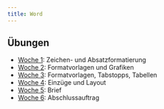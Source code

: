 ```yaml
---
title: Word
---
```

## Übungen
- [Woche 1](/ikt/word1.zip): Zeichen- und Absatzformatierung
- [Woche 2](/ikt/word2.zip): Formatvorlagen und Grafiken
- [Woche 3](/ikt/word3.zip): Formatvorlagen, Tabstopps, Tabellen
- [Woche 4](/ikt/word4.zip): Einzüge und Layout
- [Woche 5](/ikt/word5.zip): Brief
- [Woche 6](/ikt/word6.zip): Abschlussauftrag
